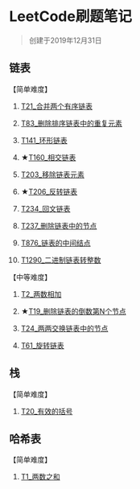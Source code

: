 # LeetCode刷题笔记

> 创建于2019年12月31日

## 链表

【简单难度】

1. [T21_合并两个有序链表](src/main/java/linkedlist/T21_合并两个有序链表.java)

1. [T83_删除排序链表中的重复元素](src/main/java/linkedlist/T83_删除排序链表中的重复元素.java)

1. [T141_环形链表](src/main/java/linkedlist/T141_环形链表.java)

1. ★[T160_相交链表](src/main/java/linkedlist/T160_相交链表.java)

1. [T203_移除链表元素](src/main/java/linkedlist/T203_移除链表元素.java)

1. ★[T206_反转链表](src/main/java/linkedlist/T206_反转链表.java)

1. [T234_回文链表](src/main/java/linkedlist/T234_回文链表.java)

1. [T237_删除链表中的节点](src/main/java/linkedlist/T237_删除链表中的节点.java)

1. [T876_链表的中间结点](src/main/java/linkedlist/T876_链表的中间结点.java)

1. [T1290_二进制链表转整数](src/main/java/linkedlist/T1290_二进制链表转整数.java)

【中等难度】

1. [T2_两数相加](src/main/java/linkedlist/T2_两数相加.java)

1. ★[T19_删除链表的倒数第N个节点](src/main/java/linkedlist/T19_删除链表的倒数第N个节点.java)

1. [T24_两两交换链表中的节点](src/main/java/linkedlist/T24_两两交换链表中的节点.java)

1. [T61_旋转链表](src/main/java/linkedlist/T61_旋转链表.java)

## 栈

【简单难度】

1. [T20_有效的括号](src/main/java/stack/T20_有效的括号.java)

## 哈希表

【简单难度】

1. [T1_两数之和](src/main/java/hashtable/T1_两数之和.java)

